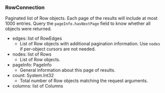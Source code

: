 ### RowConnection
Paginated list of Row objects. Each page of the results will include at most 1000 entries. Query the `pageInfo.hasNextPage` field to know whether all objects were returned.

- edges: list of RowEdges
  - List of Row objects with additional pagination information. Use `nodes` if per-object cursors are not needed.
- nodes: list of Rows
  - List of Row objects.
- pageInfo: PageInfo
  - General information about this page of results.
- count: System.Int32
  - Total number of Row objects matching the request arguments.
- columns: list of Columns
